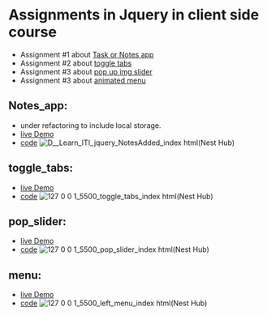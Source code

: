 # Assignments in Jquery in client side course 

- Assignment #1 about [Task or Notes app](#Notes_app)
- Assignment #2 about [toggle tabs](#toggle_tabs)
- Assignment #3 about [pop up img slider](#pop_slider)
- Assignment #3 about [animated menu](#menu)



## Notes_app:
  - under refactoring to include local storage.
  - [live Demo](https://zenab12.github.io/ITI/jquery/NotesAdded)
  - [code](https://github.com/zenab12/ITI/blob/main/jquery/NotesAdded/index.html)
![_D__Learn_ITI_jquery_NotesAdded_index html_(Nest Hub)](https://user-images.githubusercontent.com/78083890/206912165-bc902d2d-2a12-4da6-b153-2b6d4b9e1a09.png)

## toggle_tabs:
  - [live Demo](https://zenab12.github.io/ITI/jquery/toggle_tabs)
  - [code](https://github.com/zenab12/ITI/blob/main/jquery/toggle_tabs/index.html)
![127 0 0 1_5500_toggle_tabs_index html(Nest Hub)](https://user-images.githubusercontent.com/78083890/207002104-92a65a27-78fb-40cf-8e2f-f5cbfc7b8462.png)


## pop_slider:
  - [live Demo](https://zenab12.github.io/ITI/jquery/pop_slider)
  - [code](https://github.com/zenab12/ITI/blob/main/jquery/pop_slider/index.html)
![127 0 0 1_5500_pop_slider_index html(Nest Hub)](https://user-images.githubusercontent.com/78083890/207047026-2f083a62-aae2-4782-9af7-60818a38d395.png)

## menu:
  - [live Demo](https://zenab12.github.io/ITI/jquery/left_menu)
  - [code](https://github.com/zenab12/ITI/blob/main/jquery/left_menu/index.html)
![127 0 0 1_5500_left_menu_index html(Nest Hub)](https://user-images.githubusercontent.com/78083890/207064241-bda6d292-2d0f-46fb-845f-5903c367b8e6.png)

